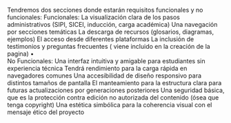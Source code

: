 Tendremos dos secciones donde estarán requisitos funcionales y no funcionales:
Funcionales:
La visualización clara de los pasos administrativos (SIPI, SICEI, inducción, carga académica)
Una navegación por secciones temáticas
La descarga de recursos (glosarios, diagramas, ejemplos)
El acceso desde diferentes plataformas
La inclusión de testimonios y preguntas frecuentes ( viene incluido en la creación de la pagina)
•	
No Funcionales:
Una interfaz intuitiva y amigable para estudiantes sin experiencia técnica
Tendrá rendimiento para la carga rápida en navegadores comunes
Una accesibilidad de diseño responsivo para distintos tamaños de pantalla
El manteamiento para la estructura clara para futuras actualizaciones por generaciones posteriores
Una seguridad básica, que es la protección contra edición no autorizada del contenido (ósea que tenga copyright)
Una estética simbólica para la coherencia visual con el mensaje ético del proyecto

